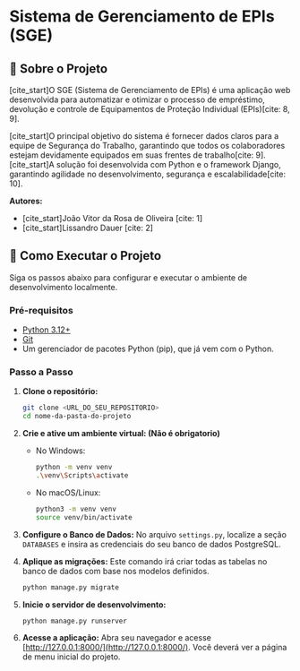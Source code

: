 # Sistema de Gerenciamento de EPIs (SGE)

## 📖 Sobre o Projeto

[cite_start]O SGE (Sistema de Gerenciamento de EPIs) é uma aplicação web desenvolvida para automatizar e otimizar o processo de empréstimo, devolução e controle de Equipamentos de Proteção Individual (EPIs)[cite: 8, 9].

[cite_start]O principal objetivo do sistema é fornecer dados claros para a equipe de Segurança do Trabalho, garantindo que todos os colaboradores estejam devidamente equipados em suas frentes de trabalho[cite: 9]. [cite_start]A solução foi desenvolvida com Python e o framework Django, garantindo agilidade no desenvolvimento, segurança e escalabilidade[cite: 10].

**Autores:**
* [cite_start]João Vitor da Rosa de Oliveira [cite: 1]
* [cite_start]Lissandro Dauer [cite: 2]

## 🚀 Como Executar o Projeto

Siga os passos abaixo para configurar e executar o ambiente de desenvolvimento localmente.

### **Pré-requisitos**

* [Python 3.12+](https://www.python.org/downloads/)
* [Git](https://git-scm.com/downloads/)
* Um gerenciador de pacotes Python (pip), que já vem com o Python.

### **Passo a Passo**

1.  **Clone o repositório:**
    ```bash
    git clone <URL_DO_SEU_REPOSITORIO>
    cd nome-da-pasta-do-projeto
    ```

2.  **Crie e ative um ambiente virtual: (Não é obrigatorio)**
    * No Windows:
        ```bash
        python -m venv venv
        .\venv\Scripts\activate
        ```
    * No macOS/Linux:
        ```bash
        python3 -m venv venv
        source venv/bin/activate
        ```

3.  **Configure o Banco de Dados:**
    No arquivo `settings.py`, localize a seção `DATABASES` e insira as credenciais do seu banco de dados PostgreSQL.

4.  **Aplique as migrações:**
    Este comando irá criar todas as tabelas no banco de dados com base nos modelos definidos.
    ```bash
    python manage.py migrate
    ```

5.  **Inicie o servidor de desenvolvimento:**
    ```bash
    python manage.py runserver
    ```

8.  **Acesse a aplicação:**
    Abra seu navegador e acesse [http://127.0.0.1:8000/](http://127.0.0.1:8000/). Você deverá ver a página de menu inicial do projeto.
